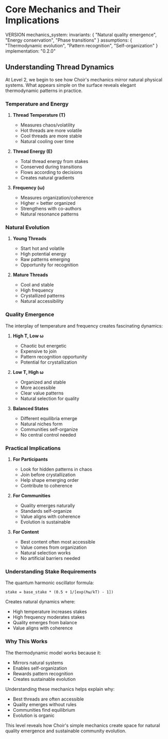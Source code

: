 # Core Mechanics and Their Implications

VERSION mechanics_system:
  invariants: {
    "Natural quality emergence",
    "Energy conservation",
    "Phase transitions"
  }
  assumptions: {
    "Thermodynamic evolution",
    "Pattern recognition",
    "Self-organization"
  }
  implementation: "0.2.0"

## Understanding Thread Dynamics

At Level 2, we begin to see how Choir's mechanics mirror natural physical systems. What appears simple on the surface reveals elegant thermodynamic patterns in practice.

### Temperature and Energy

1. **Thread Temperature (T)**
   - Measures chaos/volatility
   - Hot threads are more volatile
   - Cool threads are more stable
   - Natural cooling over time

2. **Thread Energy (E)**
   - Total thread energy from stakes
   - Conserved during transitions
   - Flows according to decisions
   - Creates natural gradients

3. **Frequency (ω)**
   - Measures organization/coherence
   - Higher = better organized
   - Strengthens with co-authors
   - Natural resonance patterns

### Natural Evolution

1. **Young Threads**
   - Start hot and volatile
   - High potential energy
   - Raw patterns emerging
   - Opportunity for recognition

2. **Mature Threads**
   - Cool and stable
   - High frequency
   - Crystallized patterns
   - Natural accessibility

### Quality Emergence

The interplay of temperature and frequency creates fascinating dynamics:

1. **High T, Low ω**
   - Chaotic but energetic
   - Expensive to join
   - Pattern recognition opportunity
   - Potential for crystallization

2. **Low T, High ω**
   - Organized and stable
   - More accessible
   - Clear value patterns
   - Natural selection for quality

3. **Balanced States**
   - Different equilibria emerge
   - Natural niches form
   - Communities self-organize
   - No central control needed

### Practical Implications

1. **For Participants**
   - Look for hidden patterns in chaos
   - Join before crystallization
   - Help shape emerging order
   - Contribute to coherence

2. **For Communities**
   - Quality emerges naturally
   - Standards self-organize
   - Value aligns with coherence
   - Evolution is sustainable

3. **For Content**
   - Best content often most accessible
   - Value comes from organization
   - Natural selection works
   - No artificial barriers needed

### Understanding Stake Requirements

The quantum harmonic oscillator formula:
```
stake = base_stake * (0.5 + 1/[exp(ℏω/kT) - 1])
```
Creates natural dynamics where:
- High temperature increases stakes
- High frequency moderates stakes
- Quality emerges from balance
- Value aligns with coherence

### Why This Works

The thermodynamic model works because it:
- Mirrors natural systems
- Enables self-organization
- Rewards pattern recognition
- Creates sustainable evolution

Understanding these mechanics helps explain why:
- Best threads are often accessible
- Quality emerges without rules
- Communities find equilibrium
- Evolution is organic

This level reveals how Choir's simple mechanics create space for natural quality emergence and sustainable community evolution.
